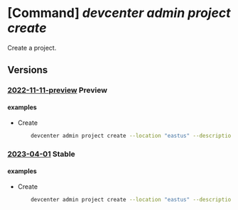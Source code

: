 # [Command] _devcenter admin project create_

Create a project.

## Versions

### [2022-11-11-preview](/Resources/mgmt-plane/L3N1YnNjcmlwdGlvbnMve30vcmVzb3VyY2Vncm91cHMve30vcHJvdmlkZXJzL21pY3Jvc29mdC5kZXZjZW50ZXIvcHJvamVjdHMve30=/2022-11-11-preview.xml) **Preview**

<!-- mgmt-plane /subscriptions/{}/resourcegroups/{}/providers/microsoft.devcenter/projects/{} 2022-11-11-preview -->

#### examples

- Create
    ```bash
        devcenter admin project create --location "eastus" --description "This is my first project." --dev-center-id "/subscriptions/{subscriptionId}/resourceGroups/rg1/providers/Microsoft.DevCenter/devcenters/{devCenterName}" --tags CostCenter="R&D" --name "{projectName}" --resource-group "rg1"
    ```

### [2023-04-01](/Resources/mgmt-plane/L3N1YnNjcmlwdGlvbnMve30vcmVzb3VyY2Vncm91cHMve30vcHJvdmlkZXJzL21pY3Jvc29mdC5kZXZjZW50ZXIvcHJvamVjdHMve30=/2023-04-01.xml) **Stable**

<!-- mgmt-plane /subscriptions/{}/resourcegroups/{}/providers/microsoft.devcenter/projects/{} 2023-04-01 -->

#### examples

- Create
    ```bash
        devcenter admin project create --location "eastus" --description "This is my first project." --dev-center-id "/subscriptions/0ac520ee-14c0-480f-b6c9-0a90c58ffff/resourceGroups/rg1/providers/Microsoft.DevCenter/devcenters/Contoso" --tags CostCenter="R&D" --name "DevProject" --resource-group "rg1" --max-dev-boxes-per-user "3"
    ```
